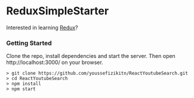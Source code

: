 # ReduxSimpleStarter

Interested in learning [Redux](https://www.udemy.com/react-redux/)?

### Getting Started
Clone the repo, install dependencies and start the server. Then open http://localhost:3000/ on your browser.

```
> git clone https://github.com/youssefizikitn/ReactYoutubeSearch.git
> cd ReactYoutubeSearch
> npm install
> npm start
```
